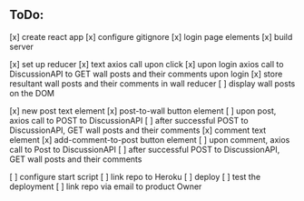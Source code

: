 ## ToDo:
[x] create react app
[x] configure gitignore
[x] login page elements
[x] build server

[x] set up reducer
[x] text axios call upon click
[x] upon login axios call to DiscussionAPI to GET wall posts and their comments upon login
[x] store resultant wall posts and their comments in wall reducer
[ ] display wall posts on the DOM

[x] new post text element
[x] post-to-wall button element
[ ] upon post, axios call to POST to DiscussionAPI
[ ] after successful POST to DiscussionAPI, GET wall posts and their comments
[x] comment text element
[x] add-comment-to-post button element
[ ] upon comment, axios call to Post to DiscussionAPI
[ ] after successful POST to DiscussionAPI, GET wall posts and their comments

[ ] configure start script
[ ] link repo to Heroku
[ ] deploy
[ ] test the deployment
[ ] link repo via email to product Owner